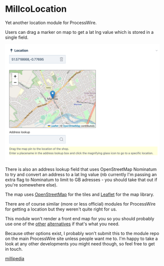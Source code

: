 # MillcoLocation
Yet another location module for ProcessWire.

Users can drag a marker on map to get a lat lng value which is stored in a single field. 

![Screenshot of the module in action](screenshot.png)

There is also an address lookup field that uses OpenStreetMap Nominatum to try and convert an address to a lat lng value (nb currently I'm passing an extra flag to Nominatum to limit to GB adresses - you should take that out if you're somewehere else).

The map uses [OpenStreetMap](https://www.openstreetmap.org/) for the tiles and [Leaflet](https://leafletjs.com/) for the map library.

There are of course similar (more or less official) modules for ProcessWire for getting a location but they weren't quite right for us.

This module won't render a front end map for you so you should probably use one of the [other](https://github.com/FriendsOfProcessWire/FieldtypeLeafletMapMarker) [alternatives](https://github.com/ryancramerdesign/FieldtypeMapMarker) if that's what you need.

Because other options exist, I probably won't submit this to the module repo on the main ProcessWire site unless people want me to. I'm happy to take a look at any other developments you might need though, so feel free to get in touch.

[millipedia](https://millipedia.com/)